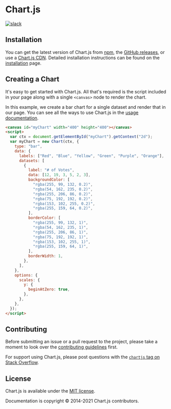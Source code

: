 # Chart.js

[![slack](https://img.shields.io/badge/slack-chartjs-blue.svg?style=flat-square&maxAge=3600)](https://chartjs-slack.herokuapp.com/)

## Installation

You can get the latest version of Chart.js from [npm](https://npmjs.com/package/chart.js), the [GitHub releases](https://github.com/chartjs/Chart.js/releases/latest), or use a [Chart.js CDN](https://www.jsdelivr.com/package/npm/chart.js). Detailed installation instructions can be found on the [installation](./getting-started/installation.md) page.

## Creating a Chart

It's easy to get started with Chart.js. All that's required is the script included in your page along with a single `<canvas>` node to render the chart.

In this example, we create a bar chart for a single dataset and render that in our page. You can see all the ways to use Chart.js in the [usage documentation](./getting-started/usage.md).

```html
<canvas id="myChart" width="400" height="400"></canvas>
<script>
  var ctx = document.getElementById("myChart").getContext("2d");
  var myChart = new Chart(ctx, {
    type: "bar",
    data: {
      labels: ["Red", "Blue", "Yellow", "Green", "Purple", "Orange"],
      datasets: [
        {
          label: "# of Votes",
          data: [12, 19, 3, 5, 2, 3],
          backgroundColor: [
            "rgba(255, 99, 132, 0.2)",
            "rgba(54, 162, 235, 0.2)",
            "rgba(255, 206, 86, 0.2)",
            "rgba(75, 192, 192, 0.2)",
            "rgba(153, 102, 255, 0.2)",
            "rgba(255, 159, 64, 0.2)",
          ],
          borderColor: [
            "rgba(255, 99, 132, 1)",
            "rgba(54, 162, 235, 1)",
            "rgba(255, 206, 86, 1)",
            "rgba(75, 192, 192, 1)",
            "rgba(153, 102, 255, 1)",
            "rgba(255, 159, 64, 1)",
          ],
          borderWidth: 1,
        },
      ],
    },
    options: {
      scales: {
        y: {
          beginAtZero: true,
        },
      },
    },
  });
</script>
```

## Contributing

Before submitting an issue or a pull request to the project, please take a moment to look over the [contributing guidelines](./developers/contributing.md) first.

For support using Chart.js, please post questions with the [`chartjs` tag on Stack Overflow](https://stackoverflow.com/questions/tagged/chartjs).

## License

Chart.js is available under the [MIT license](https://opensource.org/licenses/MIT).

Documentation is copyright © 2014-2021 Chart.js contributors.
